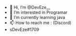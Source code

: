 - 👋 Hi, I’m @DevEze__
- 👀 I’m interested in  Programar
- 🌱 I’m currently learning  java
- 📫 How to reach me :  (Discord)
- sDevEze#1709

<!---
sDevEze/sDevEze is a ✨ special ✨ repository because its `README.md` (this file) appears on your GitHub profile.
You can click the Preview link to take a look at your changes.
--->
